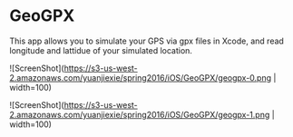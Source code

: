 # GeoGPX
This app allows you to simulate your GPS via gpx files in Xcode, and read longitude and lattidue of your simulated location.

![ScreenShot](https://s3-us-west-2.amazonaws.com/yuanjiexie/spring2016/iOS/GeoGPX/geogpx-0.png | width=100)

![ScreenShot](https://s3-us-west-2.amazonaws.com/yuanjiexie/spring2016/iOS/GeoGPX/geogpx-1.png | width=100)

